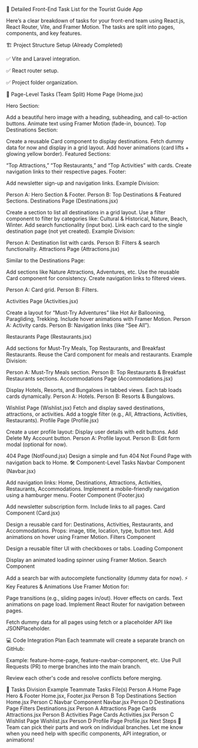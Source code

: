 
🎯 Detailed Front-End Task List for the Tourist Guide App

Here’s a clear breakdown of tasks for your front-end team using React.js, React Router, Vite, and Framer Motion. The tasks are split into pages, components, and key features.

🏗️ Project Structure Setup (Already Completed)

✅ Vite and Laravel integration.

✅ React router setup.

✅ Project folder organization.

📄 Page-Level Tasks (Team Split)
Home Page (Home.jsx)

Hero Section:

Add a beautiful hero image with a heading, subheading, and call-to-action buttons.
Animate text using Framer Motion (fade-in, bounce).
Top Destinations Section:

Create a reusable Card component to display destinations.
Fetch dummy data for now and display in a grid layout.
Add hover animations (card lifts + glowing yellow border).
Featured Sections:

“Top Attractions,” “Top Restaurants,” and “Top Activities” with cards.
Create navigation links to their respective pages.
Footer:

Add newsletter sign-up and navigation links.
Example Division:

Person A: Hero Section & Footer.
Person B: Top Destinations & Featured Sections.
Destinations Page (Destinations.jsx)

Create a section to list all destinations in a grid layout.
Use a filter component to filter by categories like:
Cultural & Historical, Nature, Beach, Winter.
Add search functionality (input box).
Link each card to the single destination page (not yet created).
Example Division:

Person A: Destination list with cards.
Person B: Filters & search functionality.
Attractions Page (Attractions.jsx)

Similar to the Destinations Page:

Add sections like Nature Attractions, Adventures, etc.
Use the reusable Card component for consistency.
Create navigation links to filtered views.

Person A: Card grid.
Person B: Filters.

Activities Page (Activities.jsx)

Create a layout for “Must-Try Adventures” like Hot Air Ballooning, Paragliding, Trekking.
Include hover animations with Framer Motion.
Person A: Activity cards.
Person B: Navigation links (like “See All”).

Restaurants Page (Restaurants.jsx)

Add sections for Must-Try Meals, Top Restaurants, and Breakfast Restaurants.
Reuse the Card component for meals and restaurants.
Example Division:

Person A: Must-Try Meals section.
Person B: Top Restaurants & Breakfast Restaurants sections.
Accommodations Page (Accommodations.jsx)

Display Hotels, Resorts, and Bungalows in tabbed views.
Each tab loads cards dynamically.
Person A: Hotels.
Person B: Resorts & Bungalows.

Wishlist Page (Wishlist.jsx)
Fetch and display saved destinations, attractions, or activities.
Add a toggle filter (e.g., All, Attractions, Activities, Restaurants).
Profile Page (Profile.jsx)

Create a user profile layout:
Display user details with edit buttons.
Add Delete My Account button.
Person A: Profile layout.
Person B: Edit form modal (optional for now).

404 Page (NotFound.jsx)
Design a simple and fun 404 Not Found Page with navigation back to Home.
🛠️ Component-Level Tasks
Navbar Component (Navbar.jsx)

Add navigation links: Home, Destinations, Attractions, Activities, Restaurants, Accommodations.
Implement a mobile-friendly navigation using a hamburger menu.
Footer Component (Footer.jsx)

Add newsletter subscription form.
Include links to all pages.
Card Component (Card.jsx)

Design a reusable card for:
Destinations, Activities, Restaurants, and Accommodations.
Props: image, title, location, type, button text.
Add animations on hover using Framer Motion.
Filters Component

Design a reusable filter UI with checkboxes or tabs.
Loading Component

Display an animated loading spinner using Framer Motion.
Search Component

Add a search bar with autocomplete functionality (dummy data for now).
⚡ Key Features & Animations
Use Framer Motion for:

Page transitions (e.g., sliding pages in/out).
Hover effects on cards.
Text animations on page load.
Implement React Router for navigation between pages.

Fetch dummy data for all pages using fetch or a placeholder API like JSONPlaceholder.

💻 Code Integration Plan
Each teammate will create a separate branch on GitHub:

Example: feature-home-page, feature-navbar-component, etc.
Use Pull Requests (PR) to merge branches into the main branch.

Review each other's code and resolve conflicts before merging.

🎯 Tasks Division Example
Teammate	Tasks	File(s)
Person A	Home Page Hero & Footer	Home.jsx, Footer.jsx
Person B	Top Destinations Section	Home.jsx
Person C	Navbar Component	Navbar.jsx
Person D	Destinations Page Filters	Destinations.jsx
Person A	Attractions Page Cards	Attractions.jsx
Person B	Activities Page Cards	Activities.jsx
Person C	Wishlist Page	Wishlist.jsx
Person D	Profile Page	Profile.jsx
Next Steps 🚀
Team can pick their parts and work on individual branches.
Let me know when you need help with specific components, API integration, or animations!
